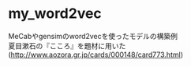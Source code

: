 # my_word2vec
MeCabやgensimのword2vecを使ったモデルの構築例  
夏目漱石の『こころ』を題材に用いた(http://www.aozora.gr.jp/cards/000148/card773.html)
